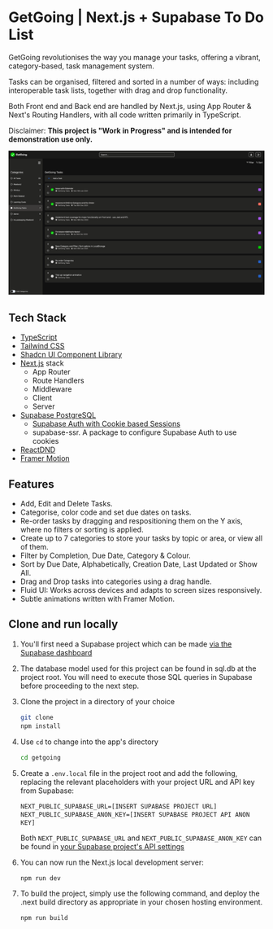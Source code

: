 # GetGoing | Next.js + Supabase To Do List

GetGoing revolutionises the way you manage your tasks, offering a vibrant, category-based, task management system.

Tasks can be organised, filtered and sorted in a number of ways: including interoperable task lists, together with drag and drop functionality.

Both Front end and Back end are handled by Next.js, using App Router & Next's Routing Handlers, with all code written primarily in TypeScript.

Disclaimer:
**This project is "Work in Progress" and is intended for demonstration use only.**

![](screenshot.png)

## Tech Stack

- [TypeScript](https://www.typescriptlang.org/)
- [Tailwind CSS](https://tailwindcss.com)
- [Shadcn UI Component Library](https://ui.shadcn.com/)
- [Next.js](https://nextjs.org) stack
  - App Router
  - Route Handlers
  - Middleware
  - Client
  - Server
- [Supabase PostgreSQL](https://supabase.com/)
  - [Supabase Auth with Cookie based Sessions](https://github.com/supabase/auth-helpers)
  - supabase-ssr. A package to configure Supabase Auth to use cookies
- [ReactDND](https://react-dnd.github.io/react-dnd/about)
- [Framer Motion](https://www.framer.com/motion/)

## Features

- Add, Edit and Delete Tasks.
- Categorise, color code and set due dates on tasks.
- Re-order tasks by dragging and respositioning them on the Y axis, where no filters or sorting is applied.
- Create up to 7 categories to store your tasks by topic or area, or view all of them.
- Filter by Completion, Due Date, Category & Colour.
- Sort by Due Date, Alphabetically, Creation Date, Last Updated or Show All.
- Drag and Drop tasks into categories using a drag handle.
- Fluid UI: Works across devices and adapts to screen sizes responsively.
- Subtle animations written with Framer Motion.


## Clone and run locally

1. You'll first need a Supabase project which can be made [via the Supabase dashboard](https://database.new)

2. The database model used for this project can be found in sql.db at the project root. You will need to execute those SQL queries in Supabase before proceeding to the next step.

3. Clone the project in a directory of your choice

   ```bash
   git clone
   npm install
   ```

4. Use `cd` to change into the app's directory

   ```bash
   cd getgoing
   ```

5. Create a `.env.local` file in the project root and add the following, replacing the relevant placeholders with your project URL and API key from Supabase:

   ```
   NEXT_PUBLIC_SUPABASE_URL=[INSERT SUPABASE PROJECT URL]
   NEXT_PUBLIC_SUPABASE_ANON_KEY=[INSERT SUPABASE PROJECT API ANON KEY]
   ```

   Both `NEXT_PUBLIC_SUPABASE_URL` and `NEXT_PUBLIC_SUPABASE_ANON_KEY` can be found in [your Supabase project's API settings](https://app.supabase.com/project/_/settings/api)

6. You can now run the Next.js local development server:

   ```bash
   npm run dev
   ```

7. To build the project, simply use the following command, and deploy the .next build directory as appropriate in your chosen hosting environment.

   ```bash
   npm run build
   ```

